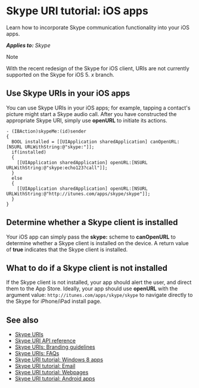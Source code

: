 
# Skype URI tutorial: iOS apps

Learn how to incorporate Skype communication functionality into your iOS apps.


 _**Applies to:** Skype_

> [!NOTE] 
> With the recent redesign of the Skype for iOS client, URIs are not currently supported on the Skype for iOS 5. _x_ branch.


## Use Skype URIs in your iOS apps

You can use Skype URIs in your iOS apps; for example, tapping a contact's picture might start a Skype audio call. After 
you have constructed the appropriate Skype URI, simply use  **openURL** to initiate its actions.

```
- (IBAction)skypeMe:(id)sender
{
  BOOL installed = [[UIApplication sharedApplication] canOpenURL:[NSURL URLWithString:@"skype:"]];
  if(installed)
  {
    [[UIApplication sharedApplication] openURL:[NSURL URLWithString:@"skype:echo123?call"]];
  }
  else
  {
    [[UIApplication sharedApplication] openURL:[NSURL URLWithString:@"http://itunes.com/apps/skype/skype"]];
  }
}

```


## Determine whether a Skype client is installed

Your iOS app can simply pass the  **skype:** scheme to **canOpenURL** to determine whether a Skype client is installed 
on the device. A return value of **true** indicates that the Skype client is installed.


## What to do if a Skype client is not installed

If the Skype client is not installed, your app should alert the user, and direct them to the App Store. Ideally, your app 
should use **openURL** with the argument value: `http://itunes.com/apps/skype/skype` to navigate directly to the Skype 
for iPhone/iPad install page.


## See also


* [Skype URIs](SkypeURIs.md)
* [Skype URI API reference](SkypeURIAPIReference.md)
* [Skype URIs: Branding guidelines](SkypeURIs_BrandingGuidelines.md)
* [Skype URIs: FAQs](SkypeURIs_FAQs.md)
* [Skype URI tutorial: Windows 8 apps](SkypeURITutorial_Windows8Apps.md)
* [Skype URI tutorial: Email](SkypeURITutorial_Email.md)
* [Skype URI tutorial: Webpages](SkypeURItutorial_Webpages.md)
* [Skype URI tutorial: Android apps](SkypeURITutorial_AndroidApps.md)
